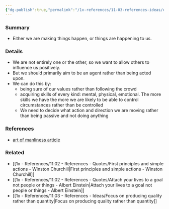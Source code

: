 ```yaml
---
{"dg-publish":true,"permalink":"/1x-references/11-03-references-ideas/either-be-acting-or-be-acted-upon/","title":"Either be acting or be acted upon","dgShowBacklinks":false}
---
```



### Summary
- Either we are making things happen, or things are happening to us. 

### Details
- We are not entirely one or the other, so we want to allow others to influence us positively. 
- But we should primarily aim to be an agent rather than being acted upon.
- We can do this by:
	- being sure of our values rather than following the crowd
	- acquiring skills of every kind: mental, physical, emotional. The more skills we have the more we are likely to be able to control circumstances rather than be controlled
	- We need to decide what action and direction we are moving rather than being passive and not doing anything

### References
- [art of manliness article](https://www.artofmanliness.com/character/sunday-firesides-act-or-be-acted-upon/)

### Related
- [[1x - References/11.02 - References - Quotes/First principles and simple actions - Winston Churchill\|First principles and simple actions - Winston Churchill]]
- [[1x - References/11.02 - References - Quotes/Attach your lives to a goal not people or things - Albert Einstein\|Attach your lives to a goal not people or things - Albert Einstein]]
- [[1x - References/11.03 - References - Ideas/Focus on producing quality rather than quantity\|Focus on producing quality rather than quantity]]